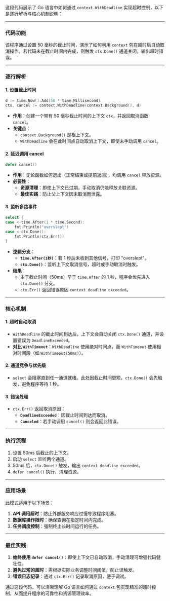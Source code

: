 这段代码展示了 Go 语言中如何通过 `context.WithDeadline` 实现超时控制，以下是逐行解析与核心机制说明：

---

### **代码功能**
该程序通过设置 50 毫秒的截止时间，演示了如何利用 `context` 包在超时后自动取消操作。若代码未在截止时间内完成，则触发 `ctx.Done()` 通道关闭，输出超时错误。

---

### **逐行解析**
#### 1. **设置截止时间**
```go
d := time.Now().Add(50 * time.Millisecond)
ctx, cancel := context.WithDeadline(context.Background(), d)
```
- **作用**：创建一个带有 50 毫秒截止时间的上下文 `ctx`，并返回取消函数 `cancel`。
- **关键点**：
    - `context.Background()` 是根上下文。
    - `WithDeadline` 会在此时间点自动取消上下文，即使未手动调用 `cancel`。

#### 2. **延迟调用 cancel**
```go
defer cancel()
```
- **作用**：无论函数如何退出（正常结束或提前返回），均调用 `cancel` 释放资源。
- **必要性**：
    - **资源清理**：即使上下文已过期，手动取消仍能释放关联资源。
    - **最佳实践**：防止父上下文因未取消而泄露。

#### 3. **监听多路事件**
```go
select {
case <-time.After(1 * time.Second):
    fmt.Println("overslept")
case <-ctx.Done():
    fmt.Println(ctx.Err())
}
```
- **逻辑分支**：
    - **`time.After(1秒)`**：若 1 秒后未收到其他信号，打印 "overslept"。
    - **`ctx.Done()`**：监听上下文取消信号，超时或手动取消时触发。
- **结果**：
    - 由于截止时间（50ms）早于 `time.After` 的 1 秒，程序会优先进入 `ctx.Done()` 分支。
    - `ctx.Err()` 返回错误原因 `context deadline exceeded`。

---

### **核心机制**
#### 1. **超时自动取消**
- `WithDeadline` 的截止时间到达后，上下文会自动关闭 `ctx.Done()` 通道，并设置错误为 `DeadlineExceeded`。
- **对比 `WithTimeout`**：`WithDeadline` 使用绝对时间点，而 `WithTimeout` 使用相对时间段（如 `WithTimeout(50ms)`）。

#### 2. **通道竞争与优先级**
- `select` 会阻塞直到任一通道就绪。此处因截止时间更短，`ctx.Done()` 会先触发，避免程序等待 1 秒。

#### 3. **错误处理**
- `ctx.Err()` 返回取消原因：
    - **`DeadlineExceeded`**：因截止时间到达而取消。
    - **`Canceled`**：若手动调用 `cancel()` 则会返回此错误。

---

### **执行流程**
1. 设置 50ms 后截止的上下文。
2. 启动 `select` 监听两个通道。
3. 50ms 后，`ctx.Done()` 触发，输出 `context deadline exceeded`。
4. `defer cancel()` 执行，清理资源。

---

### **应用场景**
此模式适用于以下场景：
1. **API 调用超时**：防止外部服务响应过慢导致程序阻塞。
2. **数据库操作限时**：确保查询在指定时间内完成。
3. **任务调度控制**：强制终止长时间运行的任务。

---

### **最佳实践**
1. **始终使用 `defer cancel()`**：即使上下文已自动取消，手动清理可增强代码健壮性。
2. **避免过短的超时**：需根据实际业务调整时间阈值，防止误触发。
3. **错误日志记录**：通过 `ctx.Err()` 记录取消原因，便于调试。

通过这段代码，可以清晰理解 Go 语言如何通过 `context` 包实现精准的超时控制，从而提升程序的可靠性和资源管理效率。